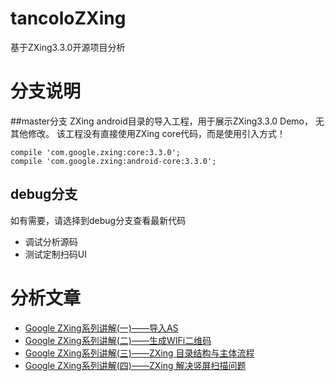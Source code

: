 # tancoloZXing
基于ZXing3.3.0开源项目分析

# 分支说明
##master分支
ZXing android目录的导入工程，用于展示ZXing3.3.0 Demo， 无其他修改。
该工程没有直接使用ZXing core代码，而是使用引入方式！
```
compile 'com.google.zxing:core:3.3.0';
compile 'com.google.zxing:android-core:3.3.0';
```

## debug分支
如有需要，请选择到debug分支查看最新代码
- 调试分析源码
- 测试定制扫码UI

# 分析文章
- [Google ZXing系列讲解(一)——导入AS](http://blog.csdn.net/shrimpcolo/article/details/56286094)
- [Google ZXing系列讲解(二)——生成WIFi二维码](http://blog.csdn.net/shrimpcolo/article/details/56494504)
- [Google ZXing系列讲解(三)——ZXing 目录结构与主体流程](http://blog.csdn.net/shrimpcolo/article/details/57402440)
- [Google ZXing系列讲解(四)——ZXing 解决竖屏扫描问题](http://blog.csdn.net/shrimpcolo/article/details/58176308)
